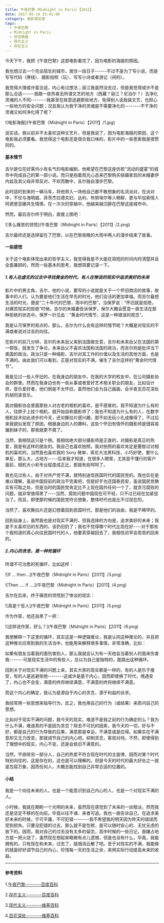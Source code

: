 ```yaml
---
title: 午夜巴黎（Midnight in Paris）【2011】
date: 2017-05-14 15:41:00
category: 电影观后感
tags:
  - 午夜巴黎
  - Midnight in Paris
  - 怀旧情绪
  - 现代主义
  - 存在主义
---
```


今天下午，我把《午夜巴黎》这部电影看完了，因为电影的海报的原因。

我也想过去一个完全陌生的城市，居住一段日子------不过不是为了写小说，而是写写代码（挣钱）、摄影拍照（玩）、写写小诗或者游记（闲的）。

我觉得大理或许蛮合适，内心有过想法；丽江我虽然没去过，但是我觉得或许不是那么合适------我跟一些热衷去所谓文艺的地方（西藏？丽江？尼泊尔？）去净化灵魂的人不同--------我甚至在故意逃避那些地方，免得别人说我装文艺，也担心一些地方的安全问题；况且我认为我干净的灵魂是不需要净化的--------不干净的灵魂又如何净化得了呢？


![电影海报](午夜巴黎（Midnight in Paris）【2011】/1.jpg)


<!--more-->

说实话，我以前并不太喜欢这种文艺片，但是我说了，因为电影海报的原因，这个电影我必须要看。我觉得这个电影还是很合我口味的，影片中的一些思索我是很赞同的。


#### 基本情节

吉尔是位在好莱坞小有名气的电影编剧，他希望在巴黎这座仿若“流动的盛宴”的城市中完成自己的第一部小说。而只是抱着观光心态来巴黎购买结婚家具的未婚妻伊内兹及其父母非常反对，不欢而散中，吉尔独自漫步巴黎。

此时适时到来的一辆马车，将他带入一场他自己都不敢想象的名流派对，在派对中，不仅与海明威、菲茨杰拉德夫妇、达利、布努埃尔等人畅聊，更与毕加索情人阿德里亚娜共生情愫，在一次次的穿越中，他越来越沉醉在巴黎这座城市中。

然而，最后吉尔终于明白，直接上图吧：

![多么痛苦的领悟](午夜巴黎（Midnight in Paris）【2011】/2.png)

吉尔最终还是选择留在了巴黎，以在巴黎夜晚的大雨中两人的漫步结束了故事。

#### 一些感悟

关于这个电影体现出来的哲学主义，我觉得我是不大能在简短的时间内捋清楚并且全面兼顾的，然而一些基本的思考，我想简要记录一下。

##### 1.有人在虚无的过去中寻找黄金的时代，有人在惨淡的现实中追求美好的未来

影片中的男主角，吉尔，他的小说，要写的小说就是关于一个怀旧商店的故事，故事中的人们，认为要是他们生活在早先的时光，他们会活的更加幸福。而吉尔最想生活的时光，便是“二十年代的巴黎，雨中的巴黎”。当保罗说：“怀旧就是拒绝，对痛苦现实的拒绝”时候，吉尔的未婚妻告诉保罗，保尔大概会愿意一直生活在那种拒绝的状态中。保罗一针见血：“黄金时代情节，这是一种错误的观念”。

我是认可保罗的观点的，那么，吉尔为什么会有这样的情节呢？大概是对现实的不满或者说对过去的向往。

在影片的前几分钟，吉尔的未来岳父来到法国做生意，吉尔和未来岳父在法国的第一顿饭，就发生了争论，未来岳父不喜欢法国和法国的政治，而吉尔则是批评当下美国的政治。政治只是一种缩影，吉尔对其工作的价值以及生活的其他方面，也是不满的。由此我们可以看到，正是对现实的不满，催生了吉尔这样的“黄金时代情节”。

我是见过一些人怀旧的，在我身边的朋友中，在我的大学的校友中，在公司摄影协会的群里。然而在我身边也有一些从事或者爱好艺术相关职业的朋友，比如设计师，音乐爱好者，他们倒是不太怀旧，虽然他们会为自己画画，会半夜去百花深处的胡同录音乐。

我对摄影协会里面那些人对古老的相机的喜欢，是不感冒的。我不知道为什么有的人，往脖子上挂个相机，就开始自称摄影师了；我也不知道为什么有的人，在数字相机技术如此进步的今天，还对撕拉片感兴趣，那不如去玩小孔成像得了。不过后来我貌似发现了原因，根据身边的人的爆料，这些个怀旧有情怀的摄影师是很容易骗到妹子的，那我就更不屑了。

当然，我相信这只是个例。我相信绝大部分摄影师是正直的，对摄影是真正的热爱，我是有这样的朋友的。我自己也喜欢拍照，我对拍照的喜欢肯定是要胜过对相机的喜欢的，当然我也喜欢我的 Sony 微单，索尼大法黑科技，小巧好使，要什么单反，那么大，占地方-----后来我才知道，在很多人眼里，尤其是不懂行的客户面前，相机大小和专业程度成正比，那就有些呵呵了。

我也见过些人，由于对共产党不满，就特别迷信民国时代的国民党的。我也实在是难以理解，虽说中国目前的政治不完美吧，但是好歹也还国泰民安，虽说国民党确实有可取之处，但是当时的国民党肯定比不上现在国共任何一个了，就贪污腐败的问题，就非常值得黑了----当然，腐败问题中国现在可不轻，只不过已经在加紧惩治了。而且，即使那时候的国民党符合想象，整体时代也是比不过现在的。

当然了，喜欢撕拉片还是幻想着回到民国时代，那是他们的自由，我是不稀罕的。

回到自身上，虽然我也是对现实不满的，但我选择的方向是，追求美好的未来；我是不太喜欢旧的东西的，该扔旧扔了；我也不觉得哪个时代比现在好----对于那些个我知道的真心向往民国时代的人，他要真穿越回去了，我相信迟早会乖乖的回来的。

##### 2.内心的贪念，是一种死循环

所谓不可治愈的死循环，比如这样：

![If ... then...](午夜巴黎（Midnight in Paris）【2011】/3.png)

![Then .... if ....](午夜巴黎（Midnight in Paris）【2011】/4.png)

吉尔在后来，终于痛苦的领悟到了惨淡的现实：

![真是个哲人](午夜巴黎（Midnight in Paris）【2011】/5.png)

作为作家，他还自黑了一把：

![这样说作家，好么？](午夜巴黎（Midnight in Paris）【2011】/6.png)

我想解释一下这里的循环，其实这是一种逻辑推论，我是认同这种推论的，并且把这种推论应用到我的生活当中，也能用来解释很多事情，非常准确，比如：

如果有朋友当着我的面伤害别人，那么我就会认为有一天他会当着别人的面来伤害我-------可是现实生活中的有些人，总以为自己是独特的，能跳出这种循环。

回到关于对现实不满的问题上来，其实大家的现实都是一样的，有的人是乐于接受，有的人是逃避拒绝--------这或许是基于内心，因而即使换了时代，境遇变了，内心也不会变，满意的终将继续满意，不满意的终将继续不满意。

而这个内心的确定，我认为是源自于内心的贪念，源于利益的诉求。

我经常用一些思想来指导行为，反之，我也用自己的行为（或结果）来质问自己的思想。

比如对于现实不满的问题，我今天的现实，难道不是我之前的行为确定的么？我为什么不满，难道真的不是因为贪恋？除去不可抗的因素，我今天的一切，好与不好，都是自己的行为导致的后果，满意那是幸运，不满意或是应得。如果实在不满意却又无力改变，那就调节自己的内心吧，抑制贪念，客观对待。不然，即使得到了理想中的现实，内心不变，还是会依旧不满意的。

当然，不排除另一部分人，自己的热爱不符合现在时代的主旋律，因而对某个时代特别向往的，这是存在的，这也是可以理解的。但是今天的时代的最大好处之一就是包容万象，因而任何人，大概总能找到自己非常合适的位置的。

#### 小结

我是一个向往未来的人，也是一个能意识到自己内心的人，也是一个对现实不满的人。

小时候，我就在期盼一个光明的未来，虽然现在感觉到了未来的一丝暗淡，然而我还是坚定不移的在向前。毕竟以往不谏、来者可追。我也一直告诉自己，在追求美好未来的时候，宁可平庸，不可犯错--------我不希望我的明天因为昨天的错误而受到损失。只要没犯错的过去，那么就不是包袱，是可以随时安心的、无忧无虑的放下的。因而，我对自己的过去没有太多的留恋，高中时候的一些日记，我嫌占地方就一把火烧了，虽然现在想起来略微有点儿遗憾，但是也没有什么，毕竟，我能拥有的，只有现在和未来，过去了，就烟消云散了吧。至于对现实的不满，我能做的就是好好调节自己的内心，珍惜每一天的生活之余，来用实际行动提高未来的收益。

------
#### 参考资料

1.[午夜巴黎--------百度百科](http://baike.baidu.com/link?url=nu-SoSZUwq5swvdWo8BcGna792Mt8gEnvmcxQvfNm3E91R2oxuXDggvyeUToaPiJ6EpLt3OrqeR_u8vFK34LTCpMdGtTDUM_D95w9t-cu81pZAuLv16EgOC4IMWsQZTv)

2.[存在主义--------百度百科](http://baike.baidu.com/item/%E5%AD%98%E5%9C%A8%E4%B8%BB%E4%B9%89)

3.[现代主义--------维基百科](https://zh.wikipedia.org/zh/%E7%8F%BE%E4%BB%A3%E4%B8%BB%E7%BE%A9)

4.[百花深处--------维基百科](http://baike.baidu.com/link?url=z06SdbaO9bme6RCJVwoxF4ABpmDAwQDqWqwqd_ENQaivnxzqqLcokQUiyq13kvQZBShC2pUwlSEhBn5e5dcnXB8Q9oiMbsX8LPGXt7WlxvsGUgKUOsoOgl_kAwqDflJ2)
